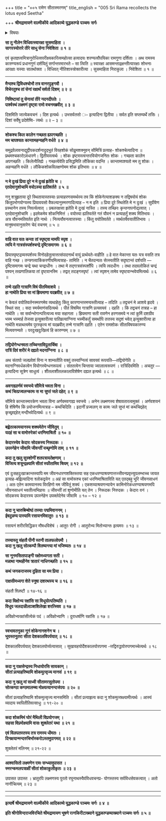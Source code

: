 +++
title = "००५ रामेण सीतास्मरणम्"
title_english = "005 Sri Rama recollects the lotus eyed Seetha"

+++
**श्रीमद्रामायणे** **वाल्मीकीये** **आदिकाव्ये युद्धकाण्डे** **पञ्चमः** **सर्गः**


<details><summary>विषयाः</summary>

समुद्रवेलावलोकनाद्युद्दीपकसमुद्दीपित विरहशोकेनरामेण लक्ष्मणप्रति सीतामुद्दिश्य -सपरिशोचनंबहुधाविलापः ॥ १ ॥ तथा लक्ष्मणसमाश्वासितेनतेन सायंसन्ध्योपासनम् ॥ २ ॥

</details>


**सा तु नीलेन विधिवत्स्वारक्षा सुसमाहिता** **।  
सागरस्योत्तरे तीरे साधु सेना निवेशिता** **॥** **१** **॥**

एवं कृतज्ञत्वमित्रानुरोधित्वपरीक्ष्यकारित्वमहोत्सा हत्वादयः शरण्यत्वौपयिका रामगुणा दर्शिताः । अथ रामस्य कारुण्यरूपं प्रधानगुणं दर्शयितुं सर्गान्तरमारभते – सा त्विति ॥ स्वारक्षा आसमन्ताद्रक्षन्तीत्यारक्षाः शोभनाः आरक्षाः यस्याः सातथोक्ता । विधिवत् नीतिशास्त्रोक्तरीत्या । सुसमाहिता निराकुला । निवेशिता ॥ १ ॥

****

**मैन्दश्च द्विविधश्चोभौ तत्र वानरपुङ्गवौ** **।  
विचेरतुश्च तां सेनां रक्षार्थं सर्वतो दिशम्** **॥** **२** **॥**

**निविष्टायां तु सेनायां तीरे नदनदीपतेः** **।  
पार्श्वस्थं लक्ष्मणं दृष्ट्वा रामो वचनमब्रवीत्** **॥** **३** **॥**

दिशमिति जात्येकवचनं । दिश इत्यर्थः । उभसर्वतसो ः- इत्यादिना द्वितीया । सर्वत इति सप्तम्यर्थे तसिः । दिशां सर्वेषु प्रदेशेष्वि- त्यर्थः ॥ २ – ३ ॥

****

**शोकश्च किल कालेन गच्छता ह्यपगच्छति** **।  
मम चापश्यतः कान्तामहन्यहनि वर्धते** **॥** **४** **॥**

समुद्रवेलावनाद्युद्दीपकदर्शनादुद्भूतं विरहशोकं सोढुमशक्नुवन् सौमित्रिं प्रत्याह- शोकश्चेत्यादिना ॥ प्रथमश्चकारोऽवधारणे। द्वितीयस्त्वर्थः । शोकः इष्टवस्त्वन्तरवियोगजनितः शोकः । गच्छता कालेन अपगच्छति । किलेत्यैतिह्ये । गच्छत्येवेति प्रसिद्धमिति लौकिका वदन्ति । कान्तामपश्यतो मम तु शोकः । अहन्यहनि वर्धते । लौकिकशोकविलक्षणोमम शोक इतिभावः ॥ ४ ॥

****

**न मे दुःखं प्रिया दूरे न मे दुःखं हृतेति च** **।  
एतदेवानुशोचामि वयोऽस्या ह्यतिवर्तते** **॥** **५** **॥**

ननु शत्रुहृताया दूरे स्थितायास्तस्याः प्रत्याहरणसमर्थस्य तव किं शोकेनेत्याशङक्य न तद्विषयोयं शोकः किंतूपभोगयोग्यस्य प्रियावयसो वैफल्यानुस्मरणादित्याह – न म इति ॥ प्रिया दूरे स्थितेति मे न दुःखं । सुग्रीवेण प्रस्थानेन तस्य निवर्त्यत्वात् । प्रबलरक्षसा हृतेति मे दुःखं नास्ति । तस्य तच्छिरः कृन्तनापनोद्यत्वात् । एतदेवानुशोचामि । इदमेकमेव शोकनिमित्तं । वयोस्या ह्यतिवर्तते गतं यौवनं न प्रत्याहर्तुं शक्य मितिभावः । अत्र यौवनमतिवर्तत इति नार्थः । नित्ययौवनत्वात्तस्याः । किंतु वयोतिवर्तते । व्यर्थतयैवयातीतिभावः । मानुषभावानुसारेण चेदं वचनम् ॥ ५ ॥

****

**वाहि वात यतः कन्ता** **तां स्पृष्ट्वा मामपि** **स्पृश** **।  
त्वयि मे गात्रसंस्पर्शश्चन्द्रे दृष्टिसमागमः** **॥** **६** **॥**

प्रियास्पृष्टद्रव्यस्पर्शस्य विनोदहेतुत्वात्तत्संपादनार्थं वायुं प्रार्थयते-वाहीति ॥ हे वात मेकान्ता यतः यत्र वसति तत्र वाहि गच्छ । तन्त्रगत्वाकिंकरणीयमित्यत्राह- तामिति । न चैतदन्यतः सेत्स्यतीति सदृष्टान्तं दर्शयति — दृष्टिसमागमः चन्द्रे यथा चन्द्राधीनः । तथा मे तद्गात्रसंस्पर्शोपि । त्वयि त्वदधीनः । तथा तदवलोकितं चन्द्रं पश्यन् तत्प्रणालिकया तां दृष्टवानस्मि । तद्वत् तदङ्गस्पृष्टं । त्वां स्पृशन् तामेव स्पृष्टवान्भवेयमित्यर्थः ॥ ६ ॥

**तन्मे दहति गात्राणि विषं पीतमिवाशये** **।  
हा नाथेति प्रिया सा मां ह्रियमाणा यदब्रवीत्** **॥** **७** **॥**

न केवलं वयोतिवर्तनस्मरणमेव व्यथाहेतुः किंतु कारणान्तरमप्यस्तीत्याह – तदिति ॥ तद्वचनं मे आशये हृदये । स्थितं सत् । सदा स्मर्यमाणंसदित्यर्थः । पीतं विषमिव गात्राणि प्रत्यवयवं । दहति । किं तद्वचनं तत्राह – हा नाथेति । सा सर्वान्भोगान्परित्यज्य मया सहागता । ह्रियमाणा सती रावणेन हरणसमये न त्वां कुर्मि दशग्रीव भस्म भस्मार्ह तेजसा इत्युक्तरीत्या पातिव्रत्याग्निना भस्मीकर्तुं समर्थापि तत्तस्य सदृशं भवेत् इत्युक्तरीत्या हा नाथेति मन्नाथत्वमेव पुरस्कृत्य मां यदब्रवीत् तन्मे गात्राणि दहति । एतेन रामशोकः सीताविषयकारुण्य मित्यवगम्यते । परदुःखदुःखित्वं हि कारुण्यम् ॥ ७ ॥

****

**तद्वियोगेन्धनवता तच्चिन्ताविपुलार्चिषा** **।  
रात्रिं दिवं शरीरं मे दह्यते मदनाग्निना** **॥** **८** **॥**

अथ संतापो जलप्रवेशं विना न शाम्यतीति वक्तुं तस्याग्नित्वं सावयवं रूपयति—तद्वियोगेति ॥ मदनाग्निवर्धकत्वेन वियोगस्येन्धनरूपत्वं । संततत्वेन चिन्ताया ज्वालात्वरूपणं । रात्रिंदिवमिति । अचतुर — इत्यादिना सूत्रेण साधुत्वं । शीतलाशीतलकालाविशेषेण दह्यत इत्यर्थः ॥ ८ ॥

****

**अवगाह्यार्णवं स्वप्स्ये सौमित्रे भवता विना** **।  
कथं चित्प्रज्वलन्कामः स** **मा** **सुप्तं जले दहेत्** **॥** **९** **॥**

सौमित्रे कान्तास्मारकेण भवता विना अर्णवमवगाह्य स्वप्स्ये । अनेन लक्ष्मणस्य शेषावतारत्वमुक्तं । अर्णवशयनं हि शेषिणैव किं प्रयोजनमित्यत्राह – कथंचिदिति । इदानीं प्रज्वलन् स कामः जले सुप्तं मां कथंचिद्दहेत् कृच्छ्राद्दहेत् मन्दीभवेदित्यर्थः ॥ ९ ॥

****

**बह्वेतत्कामयानस्य शक्यमेतेन जीवितुम्** **।  
यदहं सा च वामोरुरेकां धरणिमाश्रितौ** **॥** **१०** **॥**

**केदारस्येव केदारः सोदकस्य निरूदकः** **।  
उपस्नेहेन जीवामि जीवन्तीं यच्छृणोमि ताम्** **॥** **११** **॥**

**कदा तु खलु सुस्शोणीं शतपत्रायतेक्षणाम्** **।  
विजित्य शत्रून्द्रक्ष्यामि सीतां स्फीतामिव श्रियम्** **॥** **१२** **॥**

एवं दुःसहदुःखाक्रान्तस्यापि मम जीवनधारणशक्तिस्तया सह एकधरण्याश्रयणात्तज्जीवनप्रवृत्त्युपलम्भाच्च जायत इत्याह-बह्वित्यादिना श्लोकद्वयेन ॥ अहं सा वामोरूश्च एकां धरणिमाश्रिताविति यत् एतद्बहु भूरि जीवनसाधनं । अतः एतेन कामयानस्य विरहिणो मम जीवितुं शक्यं । एकशय्याश्रयणन्यायेन कामिनोरेकधरण्याश्रयणमपि जीवनसाधनं भवतीत्यभिप्रायः ॥ जीवन्तीं तां शृणोमीति यत् तेन । निरूदकः निरुदकः । केदारः वनं । सोदकस्य केदारस्य उपस्नेहेन उपक्लेदेनेव जीवामि ॥ १० – १२ ॥

****

**कदा नु चारुबिम्बोष्ठं तस्याः पद्ममिवाननम्** **।  
ईषदुन्नम्य पास्यामि रसायनमिवातुरः** **॥** **१३** **॥**

रसायनं शरीरसिद्धिकर मौषधविशेषं । आतुरः रोगी । आतुरोभ्य मितोभ्यान्तः इत्यमरः ॥ १३ ॥

****

**तस्यास्तु** **संहतौ पीनौ स्तनौ तालफलोपमौ** **।  
कदा नु खलु सोत्कम्पौ** **श्लिष्यन्त्या मां भजिष्यतः** **॥** **१४** **॥**

**सा नूनमसितापाङ्गी रक्षोमध्यगता सती** **।  
मन्नाथा नाथहीनेव त्रातारं नाधिगच्छति** **॥** **१५** **॥**

**कथं जनकराजस्य दुहिता सा मम प्रिया ।**

**राक्षसीमध्यगा शेते स्नुषा दशरथस्य च ॥** **१६** **॥**

संहतौ श्लिष्टौ ॥ १४-१६ ॥

**कदा विक्षोभ्य रक्षांसि सा विधूयोत्पतिष्यति** **।  
विधूय जलदान्नीलाञ्शशिलेखा शरत्स्विव** **॥** **१७** **॥**

अविक्षोभ्यरक्षांसीत्येकं पदं । अविक्षोभ्याणि । दुराधर्षाणि रक्षांसि ॥ १७ ॥

****

**स्वभावतनुका नूनं शोकेनानशनेन च** **।  
भूयस्तनुतरा** **सीता देशकालविपर्ययात्** **॥** **१८** **॥**

देशकालविपर्ययात् देशकालयोर्व्यत्यासात् । सुखावहयोर्देशकालयोरपगमा -त्तद्विरुद्धयोरुपगमाच्चेत्यर्थः ॥ १८ ॥

****

**कदा नु राक्षसेन्द्रस्य निधायोरसि सायकान्** **।  
सीतां प्रत्याहरिष्यामि शोकमुत्सृज्य मानसं** **॥** **१९** **॥**

**कदा नु खलु मां साध्वी सीतामरसुतोपमा** **।  
सोत्कण्ठा कण्ठमालम्ब्य मोक्ष्यत्यानन्दजंपयः** **॥** **२०** **॥**

सीतां प्रत्याहरिष्यामि शोकमुत्सृज्य मानसमिति । सीतां प्रत्याहृत्य कदा नु शोकमुत्स्रक्ष्यामीत्यर्थः । आस्यं व्यादाय स्वपितीतिवत्साधुः ॥ १९-२० ॥

****

**कदा शोकमिमं घोरं मैथिली विप्रयोगजम्** **।  
सहसा विप्रमोक्ष्यामि वासः शुक्लेतरं यथा** **॥** **२१** **॥**

**एवं विलपतस्तस्य तत्र रामस्य धीमतः** **।  
दिनक्षयान्मन्दरुचिर्भास्करोऽस्तमुपागमत्** **॥** **२२** **॥**

शुक्लेतरं मलिनम् ॥ २१-२२ ॥

****

**आश्वासितो लक्ष्मणेन रामः सन्ध्यामुपासत** **।  
स्मरन्कमलपत्राक्षीं सीतां शोकाकुलीकृतः** **॥** **२३** **॥**

उपासत उपास्त । भ्रातुरपि लक्ष्मणस्य पुरतो रघुनाथस्यैवंविधवचनप्र- योगस्तस्य सर्वविधसेवकत्वात् । अतो नानौचित्यम् ॥ २३ ॥

****

****

**इत्यार्षे श्रीमद्रामायणे** **वाल्मीकीये** **आदिकाव्ये युद्धकाण्डे** **पञ्चमः** **सर्गः ॥** **४** **॥**

**इति श्रीगोविन्दराजविरचिते श्रीमद्रामायण भूषणे रत्नकिरीटाख्याने युद्धकाण्डव्याख्याने पञ्चमः सर्गः ॥ ५ ॥**
